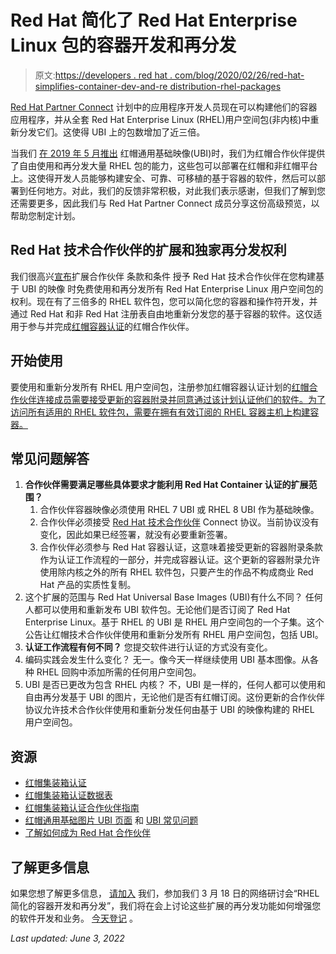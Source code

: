 # Red Hat 简化了 Red Hat Enterprise Linux 包的容器开发和再分发

> 原文:[https://developers . red hat . com/blog/2020/02/26/red-hat-simplifies-container-dev-and-re distribution-rhel-packages](https://developers.redhat.com/blog/2020/02/26/red-hat-simplifies-container-dev-and-redistribution-rhel-packages)

[Red Hat Partner Connect](https://developers.redhat.com/techpartner/) 计划中的应用程序开发人员现在可以构建他们的容器应用程序，并从全套 Red Hat Enterprise Linux (RHEL)用户空间包(非内核)中重新分发它们。这使得 UBI 上的包数增加了近三倍。

当我们 [在 2019 年 5 月推出](https://www.redhat.com/en/blog/introducing-red-hat-universal-base-image) 红帽通用基础映像(UBI)时，我们为红帽合作伙伴提供了自由使用和再分发大量 RHEL 包的能力，这些包可以部署在红帽和非红帽平台上。这使得开发人员能够构建安全、可靠、可移植的基于容器的软件，然后可以部署到任何地方。对此，我们的反馈非常积极，对此我们表示感谢，但我们了解到您还需要更多，因此我们与 Red Hat Partner Connect 成员分享这份高级预览，以帮助您制定计划。

## **Red Hat 技术合作伙伴的扩展和独家再分发权利**

我们很高兴[宣布](http://redhat.com/en/about/press-releases/red-hat-extends-partner-offerings-drive-open-hybrid-cloud-innovation)扩展合作伙伴 条款和条件 授予 Red Hat 技术合作伙伴在您构建基于 UBI 的映像 时免费使用和再分发所有 Red Hat Enterprise Linux 用户空间包的权利。现在有了三倍多的 RHEL 软件包，您可以简化您的容器和操作符开发，并通过 Red Hat 和非 Red Hat 注册表自由地重新分发您的基于容器的软件。这仅适用于参与并完成[红帽容器认证](https://connect.redhat.com/partner-with-us/red-hat-container-certification)的红帽合作伙伴。

## **开始使用**

要使用和重新分发所有 RHEL 用户空间包，注册参加红帽容器认证计划的[红帽合作伙伴连接成员需要接受更新的容器附录并同意通过该计划认证他们的软件。为了访问所有适用的 RHEL 软件包，需要在拥有有效订阅的 RHEL 容器主机上构建容器。](https://connect.redhat.com/partner-with-us/red-hat-container-certification)

## **常见问题解答**

1.  **合作伙伴需要满足哪些具体要求才能利用 Red Hat Container 认证的扩展范围？**
    1.  合作伙伴容器映像必须使用 RHEL 7 UBI 或 RHEL 8 UBI 作为基础映像。
    2.  合作伙伴必须接受 [Red Hat 技术合作伙伴](https://developers.redhat.com/techpartner/) Connect 协议。当前协议没有变化，因此如果已经签署，就没有必要重新签署。
    3.  合作伙伴必须参与 Red Hat 容器认证，这意味着接受更新的容器附录条款作为认证工作流程的一部分，并完成容器认证。这个更新的容器附录允许使用除内核之外的所有 RHEL 软件包，只要产生的作品不构成商业 Red Hat 产品的实质性复制。
2.  这个扩展的范围与 Red Hat Universal Base Images (UBI)有什么不同？
    任何人都可以使用和重新发布 UBI 软件包。无论他们是否订阅了 Red Hat Enterprise Linux。基于 RHEL 的 UBI 是 RHEL 用户空间包的一个子集。这个公告让红帽技术合作伙伴使用和重新分发所有 RHEL 用户空间包，包括 UBI。
3.  **认证工作流程有何不同？**
    您提交软件进行认证的方式没有变化。
4.  编码实践会发生什么变化？
    无一。像今天一样继续使用 UBI 基本图像。从各种 RHEL 回购中添加所需的任何用户空间包。
5.  UBI 是否已更改为包含 RHEL 内核？
    不，UBI 是一样的，任何人都可以使用和自由再分发基于 UBI 的图片，无论他们是否有红帽订阅。这份更新的合作伙伴协议允许技术合作伙伴使用和重新分发任何由基于 UBI 的映像构建的 RHEL 用户空间包。

## **资源**

*   [红帽集装箱认证](https://connect.redhat.com/partner-with-us/red-hat-container-certification)
*   [红帽集装箱认证数据表](https://rhc4tp-cms-prod-vpc-76857813.s3.amazonaws.com/s3fs-public/RH-Container-Cert-Datasheet-US%20%281%29.pdf)
*   [红帽集装箱认证合作伙伴指南](https://redhat-connect.gitbook.io/partner-guide-for-red-hat-openshift-and-container/)
*   [红帽通用基础图片 UBI 页面](https://developers.redhat.com/products/rhel/ubi/) 和 [UBI 常见问题](https://developers.redhat.com/articles/ubi-faq/)
*   [了解如何成为 Red Hat 合作伙伴](https://developers.redhat.com/techpartner/)

## **了解更多信息**

如果您想了解更多信息， [请加入](https://www.brighttalk.com/webcast/14777/384281?utm_source=Red+Hat&utm_medium=brighttalk&utm_campaign=384281) 我们，参加我们 3 月 18 日的网络研讨会“RHEL 简化的容器开发和再分发”，我们将在会上讨论这些扩展的再分发功能如何增强您的软件开发和业务。 [今天登记](https://www.brighttalk.com/webcast/14777/384281?utm_source=Red+Hat&utm_medium=brighttalk&utm_campaign=384281) 。

*Last updated: June 3, 2022*